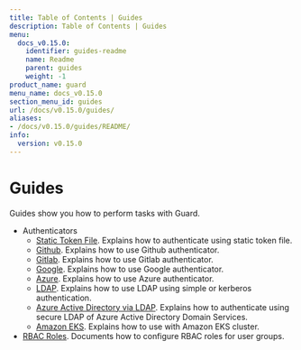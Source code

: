 ```yaml
---
title: Table of Contents | Guides
description: Table of Contents | Guides
menu:
  docs_v0.15.0:
    identifier: guides-readme
    name: Readme
    parent: guides
    weight: -1
product_name: guard
menu_name: docs_v0.15.0
section_menu_id: guides
url: /docs/v0.15.0/guides/
aliases:
- /docs/v0.15.0/guides/README/
info:
  version: v0.15.0
---
```


# Guides

Guides show you how to perform tasks with Guard.

- Authenticators
  - [Static Token File](/docs/v0.15.0/guides/authenticator/static_token_file). Explains how to authenticate using static token file.
  - [Github](/docs/v0.15.0/guides/authenticator/github). Explains how to use Github authenticator.
  - [Gitlab](/docs/v0.15.0/guides/authenticator/gitlab). Explains how to use Gitlab authenticator.
  - [Google](/docs/v0.15.0/guides/authenticator/google). Explains how to use Google authenticator.
  - [Azure](/docs/v0.15.0/guides/authenticator/azure). Explains how to use Azure authenticator.
  - [LDAP](/docs/v0.15.0/guides/authenticator/ldap). Explains how to use LDAP using simple or kerberos authentication.
  - [Azure Active Directory via LDAP](/docs/v0.15.0/guides/authenticator/ldap_azure). Explains how to authenticate using secure LDAP of Azure Active Directory Domain Services.
  - [Amazon EKS](/docs/v0.15.0/guides/authenticator/aws_eks). Explains how to use with Amazon EKS cluster.
- [RBAC Roles](/docs/v0.15.0/guides/rbac). Documents how to configure RBAC roles for user groups.
